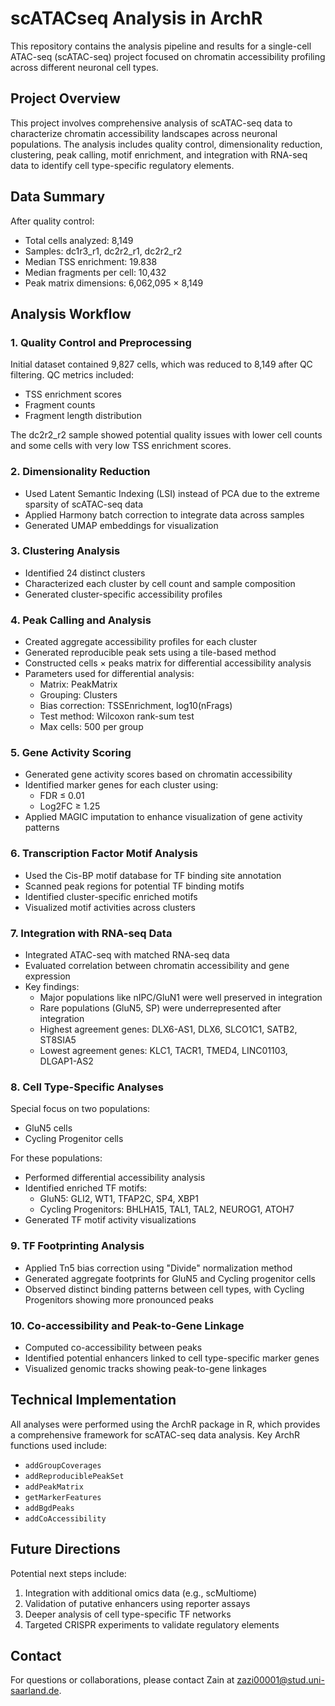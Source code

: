 # scATACseq Analysis in ArchR

This repository contains the analysis pipeline and results for a single-cell ATAC-seq (scATAC-seq) project focused on chromatin accessibility profiling across different neuronal cell types.

## Project Overview

This project involves comprehensive analysis of scATAC-seq data to characterize chromatin accessibility landscapes across neuronal populations. The analysis includes quality control, dimensionality reduction, clustering, peak calling, motif enrichment, and integration with RNA-seq data to identify cell type-specific regulatory elements.

## Data Summary

After quality control:
- Total cells analyzed: 8,149
- Samples: dc1r3_r1, dc2r2_r1, dc2r2_r2
- Median TSS enrichment: 19.838
- Median fragments per cell: 10,432
- Peak matrix dimensions: 6,062,095 × 8,149

## Analysis Workflow

### 1. Quality Control and Preprocessing

Initial dataset contained 9,827 cells, which was reduced to 8,149 after QC filtering. QC metrics included:
- TSS enrichment scores
- Fragment counts
- Fragment length distribution

The dc2r2_r2 sample showed potential quality issues with lower cell counts and some cells with very low TSS enrichment scores.

### 2. Dimensionality Reduction

- Used Latent Semantic Indexing (LSI) instead of PCA due to the extreme sparsity of scATAC-seq data
- Applied Harmony batch correction to integrate data across samples
- Generated UMAP embeddings for visualization

### 3. Clustering Analysis

- Identified 24 distinct clusters
- Characterized each cluster by cell count and sample composition
- Generated cluster-specific accessibility profiles

### 4. Peak Calling and Analysis

- Created aggregate accessibility profiles for each cluster
- Generated reproducible peak sets using a tile-based method
- Constructed cells × peaks matrix for differential accessibility analysis
- Parameters used for differential analysis:
  - Matrix: PeakMatrix
  - Grouping: Clusters
  - Bias correction: TSSEnrichment, log10(nFrags)
  - Test method: Wilcoxon rank-sum test
  - Max cells: 500 per group

### 5. Gene Activity Scoring

- Generated gene activity scores based on chromatin accessibility
- Identified marker genes for each cluster using:
  - FDR ≤ 0.01
  - Log2FC ≥ 1.25
- Applied MAGIC imputation to enhance visualization of gene activity patterns

### 6. Transcription Factor Motif Analysis

- Used the Cis-BP motif database for TF binding site annotation
- Scanned peak regions for potential TF binding motifs
- Identified cluster-specific enriched motifs
- Visualized motif activities across clusters

### 7. Integration with RNA-seq Data

- Integrated ATAC-seq with matched RNA-seq data
- Evaluated correlation between chromatin accessibility and gene expression
- Key findings:
  - Major populations like nIPC/GluN1 were well preserved in integration
  - Rare populations (GluN5, SP) were underrepresented after integration
  - Highest agreement genes: DLX6-AS1, DLX6, SLCO1C1, SATB2, ST8SIA5
  - Lowest agreement genes: KLC1, TACR1, TMED4, LINC01103, DLGAP1-AS2

### 8. Cell Type-Specific Analyses

Special focus on two populations:
- GluN5 cells
- Cycling Progenitor cells

For these populations:
- Performed differential accessibility analysis
- Identified enriched TF motifs:
  - GluN5: GLI2, WT1, TFAP2C, SP4, XBP1
  - Cycling Progenitors: BHLHA15, TAL1, TAL2, NEUROG1, ATOH7
- Generated TF motif activity visualizations

### 9. TF Footprinting Analysis

- Applied Tn5 bias correction using "Divide" normalization method
- Generated aggregate footprints for GluN5 and Cycling progenitor cells
- Observed distinct binding patterns between cell types, with Cycling Progenitors showing more pronounced peaks

### 10. Co-accessibility and Peak-to-Gene Linkage

- Computed co-accessibility between peaks
- Identified potential enhancers linked to cell type-specific marker genes
- Visualized genomic tracks showing peak-to-gene linkages

## Technical Implementation

All analyses were performed using the ArchR package in R, which provides a comprehensive framework for scATAC-seq data analysis. Key ArchR functions used include:
- `addGroupCoverages`
- `addReproduciblePeakSet`
- `addPeakMatrix`
- `getMarkerFeatures`
- `addBgdPeaks`
- `addCoAccessibility`

## Future Directions

Potential next steps include:
1. Integration with additional omics data (e.g., scMultiome)
2. Validation of putative enhancers using reporter assays
3. Deeper analysis of cell type-specific TF networks
4. Targeted CRISPR experiments to validate regulatory elements

## Contact

For questions or collaborations, please contact Zain at zazi00001@stud.uni-saarland.de.
